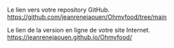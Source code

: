 Le lien vers votre repository GitHub.
https://github.com/jeanrenejaouen/Ohmyfood/tree/main

Le lien de la version en ligne de votre site Internet.    
https://jeanrenejaouen.github.io/Ohmyfood/
